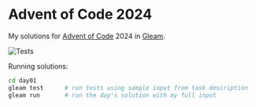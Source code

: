 # Advent of Code 2024

My solutions for [Advent of Code](https://adventofcode.com) 2024 in [Gleam](https://gleam.run).

![Tests](https://github.com/jakcharvat/aoc-2024/actions/workflows/test.yaml/badge.svg)

Running solutions:
```bash
cd day01
gleam test      # run tests using sample input from task description
gleam run       # run the day's solution with my full input
```
